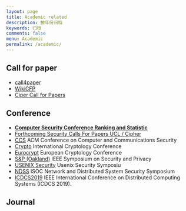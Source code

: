 ```yaml
---
layout: page
title: Academic related
description: 按年份归档
keywords: 归档
comments: false
menu: Academic 
permalink: /academic/
---
```


## Call for paper 

- [call4paper](https://www.call4paper.com/)   
- [WikiCFP](http://www.wikicfp.com/cfp/)
- [Ciper Call for Papers](https://www.ieee-security.org/CFP/Cipher-Call-for-Papers.html)


## Conference

 - [**Computer Security Conference Ranking and Statistic**](http://faculty.cs.tamu.edu/guofei/sec_conf_stat.htm)   
 - [Forthcoming Security Calls For Papers UCL / Cipher](http://www.ieee-security.org/CFP/Cipher-Call-for-Papers.html)  
 - [CCS](http://www.sigsac.org/) ACM Conference on Computer and Communications Security
 - [Crypto](https://www.iacr.org/conferences/) International Cryptology Conference
 - [Eurocrypt](https://www.iacr.org/meetings/eurocrypt/) European Cryptology Conference
 - [S&P (Oakland)](http://www.ieee-security.org/TC/SP-Index.html) IEEE Symposium on Security and Privacy 
 - [USENIX Security](https://www.usenix.org/conferences/byname/108) Usenix Security Symposiu
 - [NDSS](http://www.isoc.org/isoc/conferences/ndss/) ISOC Network and Distributed System Security Symposium   
 - [ICDCS2019](https://theory.utdallas.edu/ICDCS2019/) IEEE International Conference on Distributed Computing Systems (ICDCS 2019).  





## Journal     




